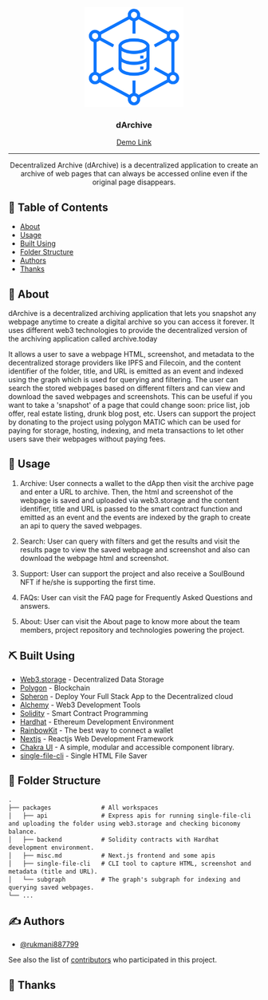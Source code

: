 <p align="center">
  <a href="" rel="noopener">
 <img width=200px height=200px src="frontend/public/logo.png" alt="dArchive"></a>
</p>

<h3 align="center">dArchive</h3> 
<p align="center"><a href="https://deearchive.tk/">Demo Link</a></p>

---

<p align="center"> Decentralized Archive (dArchive) is a decentralized application to create an archive of web pages that can always be accessed online even if the original page disappears.
    <br> 
</p>

## 📝 Table of Contents

- [About](#about)
- [Usage](#usage)
- [Built Using](#built_using)
- [Folder Structure](#packages)
- [Authors](#authors)
- [Thanks](#thanks)

## 🧐 About <a name = "about"></a>

dArchive is a decentralized archiving application that lets you snapshot any webpage anytime to create a digital archive so you can access it forever. It uses different web3 technologies to provide the decentralized version of the archiving application called archive.today

It allows a user to save a webpage HTML, screenshot, and metadata to the decentralized storage providers like IPFS and Filecoin, and the content identifier of the folder, title, and URL is emitted as an event and indexed using the graph which is used for querying and filtering. The user can search the stored webpages based on different filters and can view and download the saved webpages and screenshots. This can be useful if you want to take a 'snapshot' of a page that could change soon: price list, job offer, real estate listing, drunk blog post, etc. Users can support the project by donating to the project using polygon MATIC which can be used for paying for storage, hosting, indexing, and meta transactions to let other users save their webpages without paying fees.


## 🎈 Usage <a name="usage"></a>

1. Archive: User connects a wallet to the dApp then visit the archive page and enter a URL to archive. Then, the html and screenshot of the webpage is saved and uploaded via web3.storage and the content identifier, title and URL is passed to the smart contract function and emitted as an event and the events are indexed by the graph to create an api to query the saved webpages.


2. Search: User can query with filters and get the results and visit the results page to view the saved webpage and screenshot and also can download the webpage html and screenshot.


3. Support: User can support the project and also receive a SoulBound NFT if he/she is supporting the first time.


4. FAQs: User can visit the FAQ page for Frequently Asked Questions and answers.


5. About: User can visit the About page to know more about the team members, project repository and technologies powering the project.

## ⛏️ Built Using <a name = "built_using"></a>

- [Web3.storage](https://web3.storage/) - Decentralized Data Storage
- [Polygon](https://polygon.technology) - Blockchain
- [Spheron](https://spheron.network/) - Deploy Your Full Stack App to the Decentralized cloud
- [Alchemy](https://alchemy.com/) - Web3 Development Tools
- [Solidity](https://docs.soliditylang.org/) -  Smart Contract Programming
- [Hardhat](https://hardhat.org/) - Ethereum Development Environment
- [RainbowKit](https://www.rainbowkit.com/) - The best way to connect a wallet
- [Nextjs](https://nextjs.org/) - Reactjs Web Development Framework
- [Chakra UI](https://chakra-ui.com/) - A simple, modular and accessible component library.
- [single-file-cli](https://github.com/gildas-lormeau/single-file-cli) - Single HTML File Saver

## 🧐 Folder Structure <a name = "packages"></a>
    .
    ├── packages              # All workspaces
    │   ├── api               # Express apis for running single-file-cli and uploading the folder using web3.storage and checking biconomy balance.
    │   ├── backend           # Solidity contracts with Hardhat development environment.
    │   ├── misc.md           # Next.js frontend and some apis
    │   ├── single-file-cli   # CLI tool to capture HTML, screenshot and metadata (title and URL).
    │   └── subgraph          # The graph's subgraph for indexing and querying saved webpages.
    └── ...

## ✍️ Authors <a name = "authors"></a>

- [@rukmani887799](https://github.com/rukmani887799)

See also the list of [contributors](https://github.com/rukmani887799/dArchive/contributors) who participated in this project.

## 🎉 Thanks <a name = "thanks"></a>

